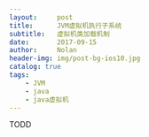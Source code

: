 ```yaml
---
layout:     post
title:      JVM虚拟机执行子系统
subtitle:   虚拟机类加载机制
date:       2017-09-15
author:     Nolan
header-img: img/post-bg-ios10.jpg
catalog: true
tags:
    - JVM
    - java
    - java虚拟机
---
```


TODD

